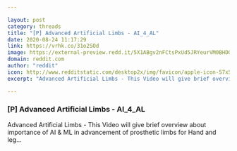 ```yaml
---

layout: post
category: threads
title: "[P] Advanced Artificial Limbs - AI_4_AL"
date: 2020-08-24 11:17:29
link: https://vrhk.co/31o2SOd
image: https://external-preview.redd.it/5X1ABgv2nFCtsPxUd5JRYeurVM0BHDGWrf9Q_XXQ5Tw.jpg?width=480&height=251.308900524&auto=webp&crop=480:251.308900524,smart&s=04322193c788d2275bd54706ff1a3037dc6fafaf
domain: reddit.com
author: "reddit"
icon: http://www.redditstatic.com/desktop2x/img/favicon/apple-icon-57x57.png
excerpt: "Advanced Artificial Limbs - This Video will give brief overview about importance of AI &amp; ML in advancement of prosthetic limbs for Hand and leg..."

---
```


### [P] Advanced Artificial Limbs - AI_4_AL

Advanced Artificial Limbs - This Video will give brief overview about importance of AI &amp; ML in advancement of prosthetic limbs for Hand and leg...